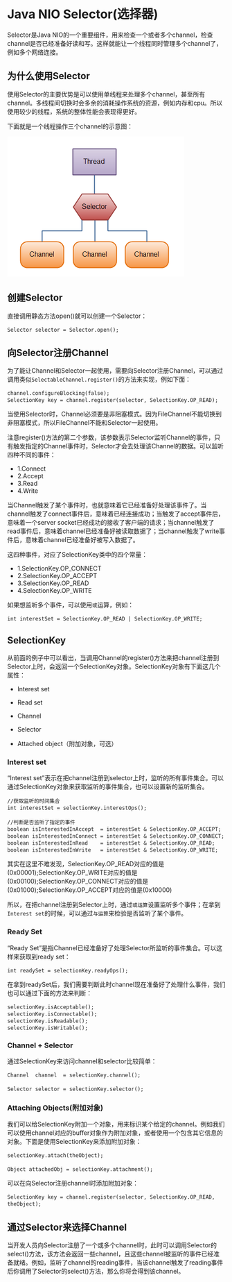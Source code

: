 # Java NIO Selector\(选择器\)

Selector是Java NIO的一个重要组件，用来检查一个或者多个channel，检查channel是否已经准备好读和写。这样就能让一个线程同时管理多个channel了，例如多个网络连接。

## 为什么使用Selector

使用Selector的主要优势是可以使用单线程来处理多个channel，甚至所有channel。多线程间切换时会多余的消耗操作系统的资源，例如内存和cpu。所以使用较少的线程，系统的整体性能会表现得更好。

下面就是一个线程操作三个channel的示意图：

![](/assets/1.png)

## 创建Selector

直接调用静态方法open\(\)就可以创建一个Selector：

```
Selector selector = Selector.open();
```

## 向Selector注册Channel

为了能让Channel和Selector一起使用，需要向Selector注册Channel，可以通过调用类似`SelectableChannel.register()`的方法来实现，例如下面：

```
channel.configureBlocking(false);
SelectionKey key = channel.register(selector, SelectionKey.OP_READ);
```

当使用Selector时，Channel必须要是非阻塞模式。因为FileChannel不能切换到非阻塞模式，所以FileChannel不能和Selector一起使用。

注意register\(\)方法的第二个参数，该参数表示Selector监听Channel的事件，只有触发指定的Channel事件时，Selector才会去处理该Channel的数据。可以监听四种不同的事件：

* 1.Connect
* 2.Accept
* 3.Read
* 4.Write

当Channel触发了某个事件时，也就意味着它已经准备好处理该事件了。当channel触发了connect事件后，意味着已经连接成功；当触发了accept事件后，意味着一个server socket已经成功的接收了客户端的请求；当channel触发了read事件后，意味着channel已经准备好被读取数据了；当channel触发了write事件后，意味着channel已经准备好被写入数据了。

这四种事件，对应了SelectionKey类中的四个常量：

* 1.SelectionKey.OP\_CONNECT
* 2.SelectionKey.OP\_ACCEPT
* 3.SelectionKey.OP\_READ
* 4.SelectionKey.OP\_WRITE

如果想监听多个事件，可以使用`或`运算，例如：

```
int interestSet = SelectionKey.OP_READ | SelectionKey.OP_WRITE;
```

## SelectionKey

从前面的例子中可以看出，当调用Channel的register\(\)方法来把channel注册到Selector上时，会返回一个SelectionKey对象。SelectionKey对象有下面这几个属性：

* Interest set

* Read set

* Channel

* Selector

* Attached object（附加对象，可选）

### Interest set

“Interest set”表示在把channel注册到selector上时，监听的所有事件集合。可以通过SelectionKey对象来获取监听的事件集合，也可以设置新的监听集合。

```
//获取监听的时间集合
int interestSet = selectionKey.interestOps();

//判断是否监听了指定的事件
boolean isInterestedInAccept  = interestSet & SelectionKey.OP_ACCEPT;
boolean isInterestedInConnect = interestSet & SelectionKey.OP_CONNECT;
boolean isInterestedInRead    = interestSet & SelectionKey.OP_READ;
boolean isInterestedInWrite   = interestSet & SelectionKey.OP_WRITE;
```

其实在这里不难发现，SelectionKey.OP\_READ对应的值是\(0x00001\);SelectionKey.OP\_WRITE对应的值是\(0x00100\);SelectionKey.OP\_CONNECT对应的值是\(0x01000\);SelectionKey.OP\_ACCEPT对应的值是\(0x10000\)

所以，在把channel注册到Selector上时，通过`或运算`设置监听多个事件；在拿到`Interest set`的时候，可以通过`与运算`来检验是否监听了某个事件。

### Ready Set

“Ready Set”是指 Channel已经准备好了处理Selector所监听的事件集合。可以这样来获取到ready set：

```
int readySet = selectionKey.readyOps();
```

在拿到readySet后，我们需要判断此时channel现在准备好了处理什么事件，我们也可以通过下面的方法来判断：

```
selectionKey.isAcceptable();
selectionKey.isConnectable();
selectionKey.isReadable();
selectionKey.isWritable();
```

### Channel + Selector

通过SelectionKey来访问channel和selector比较简单：

```
Channel  channel  = selectionKey.channel();

Selector selector = selectionKey.selector();
```

### Attaching Objects\(附加对象\)

我们可以给SelectionKey附加一个对象，用来标识某个给定的channel。例如我们可以使用channel对应的buffer对象作为附加对象，或者使用一个包含其它信息的对象。下面是使用SelectionKey来添加附加对象：

```
selectionKey.attach(theObject);

Object attachedObj = selectionKey.attachment();
```

可以在向Selector注册channel时添加附加对象：

```
SelectionKey key = channel.register(selector, SelectionKey.OP_READ, theObject);
```

## 通过Selector来选择Channel

当开发人员向Selector注册了一个或多个channel时，此时可以调用Selector的select\(\)方法，该方法会返回一些channel，且这些channel被监听的事件已经准备就绪。例如，监听了channel的reading事件，当该channel触发了reading事件后你调用了Selector的select\(\)方法，那么你将会得到该channel。



